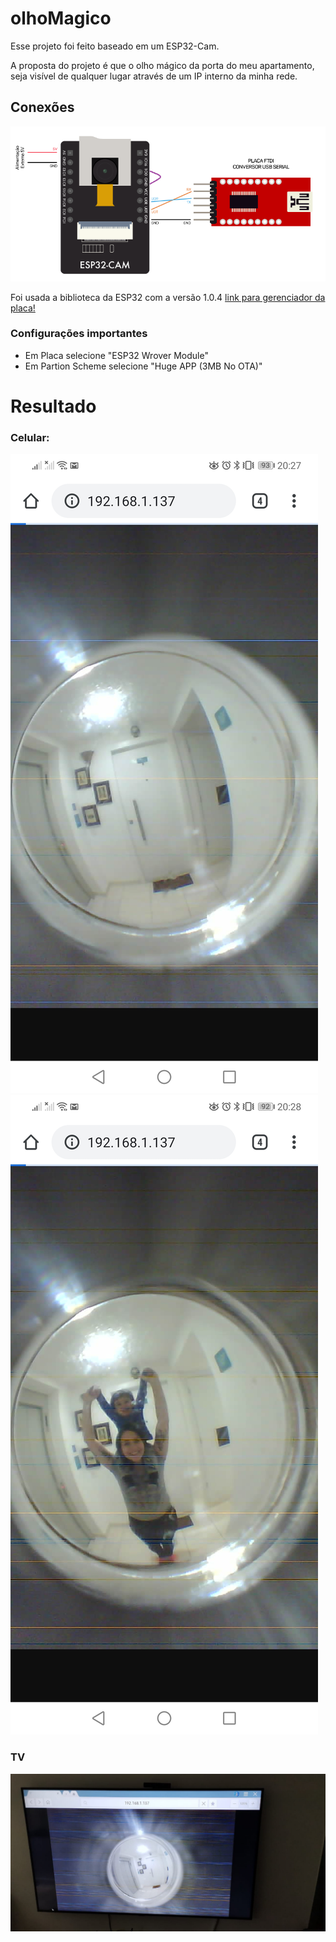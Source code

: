 # olhoMagico

Esse projeto foi feito baseado em um ESP32-Cam.

A proposta do projeto é que o olho mágico da porta do meu apartamento, seja visível de qualquer lugar através de um IP interno da minha rede.

## Conexões
![Pinagem para upload no esp32-cam](docs/ftdi-esp32-pinagem.png)

Foi usada a biblioteca da ESP32 com a versão 1.0.4
[link para gerenciador da placa!](https://dl.espressif.com/dl/package_esp32_index.json)

### Configurações importantes
 - Em Placa selecione "ESP32 Wrover Module"
 - Em Partion Scheme selecione "Huge APP (3MB No OTA)"

# Resultado
### Celular:
![Imagem1](docs/olho1.jpg)![Imagem2](docs/olho2.jpg)

### TV
![Imagem2](docs/olho3.jpg)